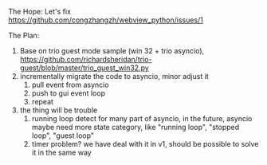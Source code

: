 The Hope:
Let's fix https://github.com/congzhangzh/webview_python/issues/1

The Plan:
1. Base on trio guest mode sample (win 32 + trio asyncio), https://github.com/richardsheridan/trio-guest/blob/master/trio_guest_win32.py
2. incrementally migrate the code to asyncio, minor adjust it
    1. pull event from asyncio
    2. push to gui event loop
    3. repeat
3. the thing will be trouble
    1. running loop detect for many part of asyncio, in the future, asyncio maybe need more state category, like "running loop", "stopped loop", "guest loop"
    2. timer problem? we have deal with it in v1, should be possible to solve it in the same way
